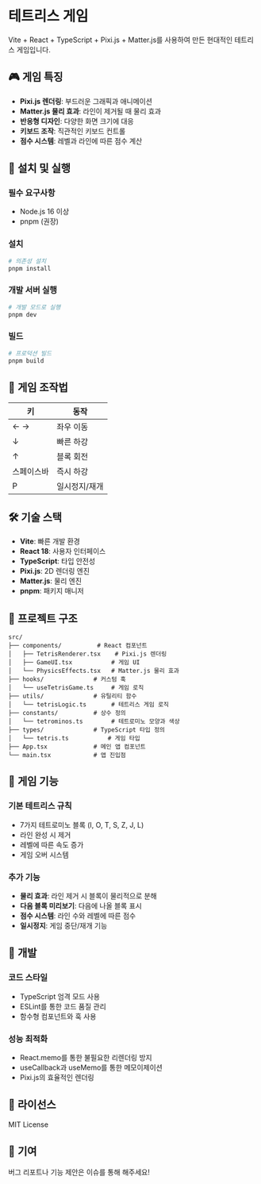 # 테트리스 게임

Vite + React + TypeScript + Pixi.js + Matter.js를 사용하여 만든 현대적인 테트리스 게임입니다.

## 🎮 게임 특징

- **Pixi.js 렌더링**: 부드러운 그래픽과 애니메이션
- **Matter.js 물리 효과**: 라인이 제거될 때 물리 효과
- **반응형 디자인**: 다양한 화면 크기에 대응
- **키보드 조작**: 직관적인 키보드 컨트롤
- **점수 시스템**: 레벨과 라인에 따른 점수 계산

## 🚀 설치 및 실행

### 필수 요구사항
- Node.js 16 이상
- pnpm (권장)

### 설치
```bash
# 의존성 설치
pnpm install
```

### 개발 서버 실행
```bash
# 개발 모드로 실행
pnpm dev
```

### 빌드
```bash
# 프로덕션 빌드
pnpm build
```

## 🎯 게임 조작법

| 키 | 동작 |
|---|---|
| ← → | 좌우 이동 |
| ↓ | 빠른 하강 |
| ↑ | 블록 회전 |
| 스페이스바 | 즉시 하강 |
| P | 일시정지/재개 |

## 🛠️ 기술 스택

- **Vite**: 빠른 개발 환경
- **React 18**: 사용자 인터페이스
- **TypeScript**: 타입 안전성
- **Pixi.js**: 2D 렌더링 엔진
- **Matter.js**: 물리 엔진
- **pnpm**: 패키지 매니저

## 📁 프로젝트 구조

```
src/
├── components/          # React 컴포넌트
│   ├── TetrisRenderer.tsx    # Pixi.js 렌더링
│   ├── GameUI.tsx           # 게임 UI
│   └── PhysicsEffects.tsx   # Matter.js 물리 효과
├── hooks/              # 커스텀 훅
│   └── useTetrisGame.ts     # 게임 로직
├── utils/              # 유틸리티 함수
│   └── tetrisLogic.ts       # 테트리스 게임 로직
├── constants/          # 상수 정의
│   └── tetrominos.ts        # 테트로미노 모양과 색상
├── types/              # TypeScript 타입 정의
│   └── tetris.ts           # 게임 타입
├── App.tsx             # 메인 앱 컴포넌트
└── main.tsx            # 앱 진입점
```

## 🎨 게임 기능

### 기본 테트리스 규칙
- 7가지 테트로미노 블록 (I, O, T, S, Z, J, L)
- 라인 완성 시 제거
- 레벨에 따른 속도 증가
- 게임 오버 시스템

### 추가 기능
- **물리 효과**: 라인 제거 시 블록이 물리적으로 분해
- **다음 블록 미리보기**: 다음에 나올 블록 표시
- **점수 시스템**: 라인 수와 레벨에 따른 점수
- **일시정지**: 게임 중단/재개 기능

## 🔧 개발

### 코드 스타일
- TypeScript 엄격 모드 사용
- ESLint를 통한 코드 품질 관리
- 함수형 컴포넌트와 훅 사용

### 성능 최적화
- React.memo를 통한 불필요한 리렌더링 방지
- useCallback과 useMemo를 통한 메모이제이션
- Pixi.js의 효율적인 렌더링

## 📝 라이선스

MIT License

## 🤝 기여

버그 리포트나 기능 제안은 이슈를 통해 해주세요! 